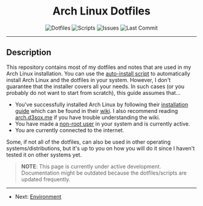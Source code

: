 <div align="center">
  <h1>Arch Linux Dotfiles</h1>
  <img
    src="https://img.shields.io/github/directory-file-count/SetupGuides/ArchLinux/dotfiles?color=%23cba6f7&label=Dotfiles&style=for-the-badge"
    alt="Dotfiles"
  />
  <img
    src="https://img.shields.io/github/directory-file-count/SetupGuides/ArchLinux/scripts?color=%23b4befe&label=Scripts&style=for-the-badge"
    alt="Scripts"
  />
  <img
    src="https://img.shields.io/github/issues-raw/SetupGuides/ArchLinux?color=%23f38ba8&style=for-the-badge"
    alt="Issues"
  />
  <img
    src="https://img.shields.io/github/last-commit/SetupGuides/ArchLinux?color=%23f9e2af&style=for-the-badge"
    alt="Last Commit"
  />
</div>

---

## Description

This repository contains most of my dotfiles and notes that are used in
my Arch Linux installation. You can use the
[auto-install script](./docs/automatic_installation.md)
to automatically install Arch Linux and the dotfiles in your system.
However, I don't guarantee that the installer covers all your needs. In
such cases (or you probably do not want to start from scratch), this
guide assumes that...

- You've successfully installed Arch Linux by following their
  [installation guide](https://wiki.archlinux.org/title/Installation_guide)
  which can be found in their
  [wiki](https://wiki.archlinux.org/). I also recommend
  reading [arch.d3sox.me](https://arch.d3sox.me/) if you have
  trouble understanding the wiki.
- You have made a [non-root user](#) in your system
  and is currently active.
- You are currently connected to the internet.

Some, if not all of the dotfiles, can also be used in other operating
systems/distributions, but it's up to you on how you will do it since I
haven't tested it on other systems yet.

> **NOTE**: This page is currently under active development.
> Documentation might be outdated because the dotfiles/scripts are updated
> frequently.

---

- Next: [Environment](./docs/1-environment.md)
